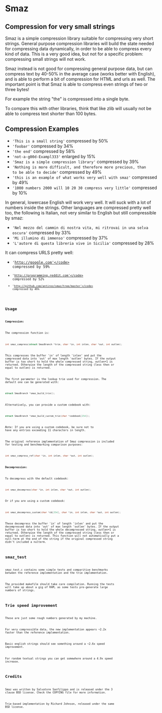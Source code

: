 Smaz
=========================================

Compression for very small strings
----------------------------------

Smaz is a simple compression library suitable for compressing very short
strings. General purpose compression libraries will build the state needed
for compressing data dynamically, in order to be able to compress every kind
of data. This is a very good idea, but not for a specific problem: compressing
small strings will not work.

Smaz instead is not good for compressing general purpose data, but can compress
text by 40-50% in the average case (works better with English), and is able to
perform a bit of compression for HTML and urls as well. The important point is
that Smaz is able to compress even strings of two or three bytes!

For example the string "the" is compressed into a single byte.

To compare this with other libraries, think that like zlib will usually not be
able to compress text shorter than 100 bytes.

Compression Examples
--------------------

* <code>'This is a small string'</code> compressed by 50%
* <code>'foobar'</code> compressed by 34%
* <code>'the end'</code> compressed by 58%
* <code>'not-a-g00d-Exampl333'</code> enlarged by 15%
* <code>'Smaz is a simple compression library'</code> compressed by 39%
* <code>'Nothing is more difficult, and therefore more precious, than to be able to decide'</code> compressed by 49%
* <code>'this is an example of what works very well with smaz'</code> compressed by 49%
* <code>'1000 numbers 2000 will 10 20 30 compress very little'</code> compressed by 10%

In general, lowercase English will work very well. It will suck with a lot
of numbers inside the strings. Other languages are compressed pretty well too,
the following is Italian, not very similar to English but still compressible
by smaz:

* <code>'Nel mezzo del cammin di nostra vita, mi ritrovai in una selva oscura'</code> compressed by 33%
* <code>'Mi illumino di immenso'</code> compressed by 37%
* <code>'L'autore di questa libreria vive in Sicilia'</code> compressed by 28%

It can compress URLS pretty well:

* <code>'http://google.com'</code> compressed by 59%
* <code>'http://programming.reddit.com'</code> compressed by 52%
* <code>'http://github.com/antirez/smaz/tree/master'</code> compressed by 46%

Usage
-----

**Compression:**

The compression function is:

```cpp
int smaz_compress(struct SmazBranch *trie, char *in, int inlen, char *out, int outlen);
```

This compresses the buffer 'in' of length 'inlen' and put the compressed data into
'out' of max length 'outlen' bytes. If the output buffer is too short to hold
the whole compressed string, outlen+1 is returned. Otherwise the length of the
compressed string (less then or equal to outlen) is returned.

The first parameter is the lookup trie used for compression.  The default one can be generated with:

```cpp
struct SmazBranch *smaz_build_trie();
```

Alternatively, you can provide a custom codebook with:

```cpp
struct SmazBranch *smaz_build_custom_trie(char *codebook[254]);
```

*Note:* If you are using a custom codebook, be sure not to have any entries exceeding
11 characters in length.

The original reference implementation of Smaz compression is included for testing
and benchmarking comparison purposes:

```cpp
int smaz_compress_ref(char *in, int inlen, char *out, int outlen);
```

**Decompression:**

To decompress with the default codebook:

```cpp
int smaz_decompress(char *in, int inlen, char *out, int outlen);
```

Or if you are using a custom codebook:

```cpp
int smaz_decompress_custom(char *cb[254], char *in, int inlen, char *out, int outlen);
```

These decompress the buffer 'in' of length 'inlen' and put the decompressed data into
'out' of max length 'outlen' bytes. If the output buffer is too short to hold
the whole decompressed string, outlen+1 is returned. Otherwise the length of the
compressed string (less then or equal to outlen) is returned. This function will
not automatically put a null-term at the end of the string if the original
compressed string didn't included a nulterm.

smaz_test
---------

smaz_test.c contains some simple tests and comparitive benchmarks between the reference
implementation and the trie implementation.

The provided makefile should take care compilation.  Running the tests will take up
about a gig of RAM, as some tests pre-generate large numbers of strings.


Trie speed improvement
----------------------

These are just some rough numbers generated by my machine.

For very compressible data, the new implementation appears ~2.2x faster than the
reference implementation.

Basic english strings should see something around a ~2.6x speed improvement.

For random textual strings you can get somewhere around a 4.9x speed increase.


Credits
-------

Smaz was written by Salvatore Sanfilippo and is released under the 3 clause BSD license.
Check the COPYING file for more information.

Trie-based implementation by Richard Johnson, released under the same BSD license.

